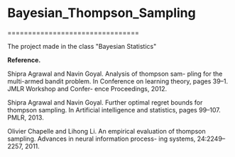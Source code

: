 # Bayesian_Thompson_Sampling
================================

The project made in the class "Bayesian Statistics"

**Reference.**

Shipra Agrawal and Navin Goyal. Analysis of thompson sam-
pling for the multi-armed bandit problem. In Conference on
learning theory, pages 39–1. JMLR Workshop and Confer-
ence Proceedings, 2012.


Shipra Agrawal and Navin Goyal. Further optimal regret
bounds for thompson sampling. In Artificial intelligence and
statistics, pages 99–107. PMLR, 2013.


Olivier Chapelle and Lihong Li. An empirical evaluation of
thompson sampling. Advances in neural information process-
ing systems, 24:2249–2257, 2011.
